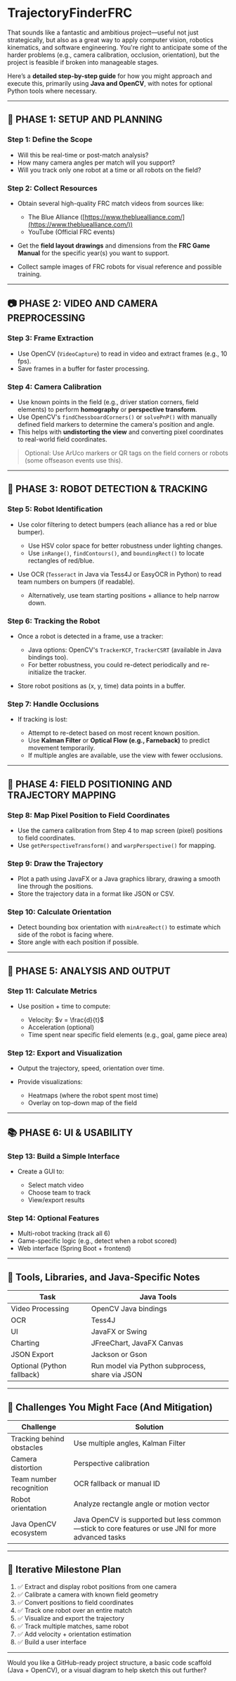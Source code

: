 # TrajectoryFinderFRC

That sounds like a fantastic and ambitious project—useful not just strategically, but also as a great way to apply computer vision, robotics kinematics, and software engineering. You're right to anticipate some of the harder problems (e.g., camera calibration, occlusion, orientation), but the project is feasible if broken into manageable stages.

Here’s a **detailed step-by-step guide** for how you might approach and execute this, primarily using **Java and OpenCV**, with notes for optional Python tools where necessary.

---

## 🧩 PHASE 1: SETUP AND PLANNING

### Step 1: Define the Scope

* Will this be real-time or post-match analysis?
* How many camera angles per match will you support?
* Will you track only one robot at a time or all robots on the field?

### Step 2: Collect Resources

* Obtain several high-quality FRC match videos from sources like:

  * The Blue Alliance ([https://www.thebluealliance.com/](https://www.thebluealliance.com/))
  * YouTube (Official FRC events)
* Get the **field layout drawings** and dimensions from the **FRC Game Manual** for the specific year(s) you want to support.
* Collect sample images of FRC robots for visual reference and possible training.

---

## 📷 PHASE 2: VIDEO AND CAMERA PREPROCESSING

### Step 3: Frame Extraction

* Use OpenCV (`VideoCapture`) to read in video and extract frames (e.g., 10 fps).
* Save frames in a buffer for faster processing.

### Step 4: Camera Calibration

* Use known points in the field (e.g., driver station corners, field elements) to perform **homography** or **perspective transform**.
* Use OpenCV's `findChessboardCorners()` or `solvePnP()` with manually defined field markers to determine the camera's position and angle.
* This helps with **undistorting the view** and converting pixel coordinates to real-world field coordinates.

> Optional: Use ArUco markers or QR tags on the field corners or robots (some offseason events use this).

---

## 🧠 PHASE 3: ROBOT DETECTION & TRACKING

### Step 5: Robot Identification

* Use color filtering to detect bumpers (each alliance has a red or blue bumper).

  * Use HSV color space for better robustness under lighting changes.
  * Use `inRange()`, `findContours()`, and `boundingRect()` to locate rectangles of red/blue.

* Use OCR (`Tesseract` in Java via Tess4J or EasyOCR in Python) to read team numbers on bumpers (if readable).

  * Alternatively, use team starting positions + alliance to help narrow down.

### Step 6: Tracking the Robot

* Once a robot is detected in a frame, use a tracker:

  * Java options: OpenCV's `TrackerKCF`, `TrackerCSRT` (available in Java bindings too).
  * For better robustness, you could re-detect periodically and re-initialize the tracker.
* Store robot positions as (x, y, time) data points in a buffer.

### Step 7: Handle Occlusions

* If tracking is lost:

  * Attempt to re-detect based on most recent known position.
  * Use **Kalman Filter** or **Optical Flow (e.g., Farneback)** to predict movement temporarily.
  * If multiple angles are available, use the view with fewer occlusions.

---

## 🧭 PHASE 4: FIELD POSITIONING AND TRAJECTORY MAPPING

### Step 8: Map Pixel Position to Field Coordinates

* Use the camera calibration from Step 4 to map screen (pixel) positions to field coordinates.
* Use `getPerspectiveTransform()` and `warpPerspective()` for mapping.

### Step 9: Draw the Trajectory

* Plot a path using JavaFX or a Java graphics library, drawing a smooth line through the positions.
* Store the trajectory data in a format like JSON or CSV.

### Step 10: Calculate Orientation

* Detect bounding box orientation with `minAreaRect()` to estimate which side of the robot is facing where.
* Store angle with each position if possible.

---

## 🧪 PHASE 5: ANALYSIS AND OUTPUT

### Step 11: Calculate Metrics

* Use position + time to compute:

  * Velocity: $v = \frac{d}{t}$
  * Acceleration (optional)
  * Time spent near specific field elements (e.g., goal, game piece area)

### Step 12: Export and Visualization

* Output the trajectory, speed, orientation over time.
* Provide visualizations:

  * Heatmaps (where the robot spent most time)
  * Overlay on top-down map of the field

---

## 📚 PHASE 6: UI & USABILITY

### Step 13: Build a Simple Interface

* Create a GUI to:

  * Select match video
  * Choose team to track
  * View/export results

### Step 14: Optional Features

* Multi-robot tracking (track all 6)
* Game-specific logic (e.g., detect when a robot scored)
* Web interface (Spring Boot + frontend)

---

## 🚧 Tools, Libraries, and Java-Specific Notes

| Task                       | Java Tools                                      |
| -------------------------- | ----------------------------------------------- |
| Video Processing           | OpenCV Java bindings                            |
| OCR                        | Tess4J                                          |
| UI                         | JavaFX or Swing                                 |
| Charting                   | JFreeChart, JavaFX Canvas                       |
| JSON Export                | Jackson or Gson                                 |
| Optional (Python fallback) | Run model via Python subprocess, share via JSON |

---

## 🤖 Challenges You Might Face (And Mitigation)

| Challenge                 | Solution                                                                                           |
| ------------------------- | -------------------------------------------------------------------------------------------------- |
| Tracking behind obstacles | Use multiple angles, Kalman Filter                                                                 |
| Camera distortion         | Perspective calibration                                                                            |
| Team number recognition   | OCR fallback or manual ID                                                                          |
| Robot orientation         | Analyze rectangle angle or motion vector                                                           |
| Java OpenCV ecosystem     | Java OpenCV is supported but less common—stick to core features or use JNI for more advanced tasks |

---

## 🔄 Iterative Milestone Plan

1. ✅ Extract and display robot positions from one camera
2. ✅ Calibrate a camera with known field geometry
3. ✅ Convert positions to field coordinates
4. ✅ Track one robot over an entire match
5. ✅ Visualize and export the trajectory
6. ✅ Track multiple matches, same robot
7. ✅ Add velocity + orientation estimation
8. ✅ Build a user interface

---

Would you like a GitHub-ready project structure, a basic code scaffold (Java + OpenCV), or a visual diagram to help sketch this out further?
